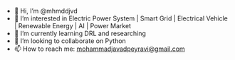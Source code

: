 - 👋 Hi, I’m @mhmddjvd
- 👀 I’m interested in Electric Power System | Smart Grid | Electrical Vehicle | Renewable Energy | AI | Power Market
- 🌱 I’m currently learning DRL and researching
- 💞️ I’m looking to collaborate on Python
- 📫 How to reach me: mohammadjavadpeyravi@gmail.com


<!---
mhmddjvd/mhmddjvd is a ✨ special ✨ repository because its `README.md` (this file) appears on your GitHub profile.
You can click the Preview link to take a look at your changes.
--->
